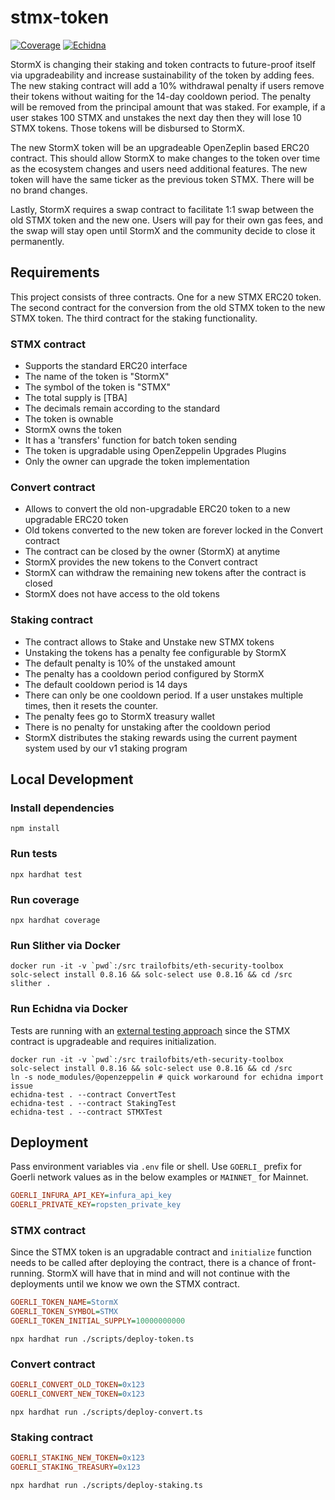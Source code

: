 # stmx-token

[![Coverage](https://github.com/stormxio/stmx-token/actions/workflows/Coverage.yml/badge.svg)](https://github.com/stormxio/stmx-token/actions/workflows/Coverage.yml)
[![Echidna](https://github.com/stormxio/stmx-token/actions/workflows/Echidna.yml/badge.svg)](https://github.com/stormxio/stmx-token/actions/workflows/Echidna.yml)

StormX is changing their staking and token contracts to future-proof itself via upgradeability and increase sustainability of the token by adding fees. The new staking contract will add a 10% withdrawal penalty if users remove their tokens without waiting for the 14-day cooldown period. The penalty will be removed from the principal amount that was staked. For example, if a user stakes 100 STMX and unstakes the next day then they will lose 10 STMX tokens. Those tokens will be disbursed to StormX.

The new StormX token will be an upgradeable OpenZeplin based ERC20 contract. This should allow StormX to make changes to the token over time as the ecosystem changes and users need additional features. The new token will have the same ticker as the previous token STMX. There will be no brand changes.

Lastly, StormX requires a swap contract to facilitate 1:1 swap between the old STMX token and the new one. Users will pay for their own gas fees, and the swap will stay open until StormX and the community decide to close it permanently.

## Requirements

This project consists of three contracts. One for a new STMX ERC20 token. The second contract for the conversion from the old STMX token to the new STMX token. The third contract for the staking functionality.

### STMX contract

- Supports the standard ERC20 interface
- The name of the token is "StormX"
- The symbol of the token is "STMX"
- The total supply is [TBA]
- The decimals remain according to the standard
- The token is ownable
- StormX owns the token
- It has a 'transfers' function for batch token sending
- The token is upgradable using OpenZeppelin Upgrades Plugins
- Only the owner can upgrade the token implementation

### Convert contract

- Allows to convert the old non-upgradable ERC20 token to a new upgradable ERC20 token
- Old tokens converted to the new token are forever locked in the Convert contract
- The contract can be closed by the owner (StormX) at anytime
- StormX provides the new tokens to the Convert contract
- StormX can withdraw the remaining new tokens after the contract is closed
- StormX does not have access to the old tokens

### Staking contract

- The contract allows to Stake and Unstake new STMX tokens
- Unstaking the tokens has a penalty fee configurable by StormX
- The default penalty is 10% of the unstaked amount
- The penalty has a cooldown period configured by StormX
- The default cooldown period is 14 days
- There can only be one cooldown period. If a user unstakes multiple times, then it resets the counter.
- The penalty fees go to StormX treasury wallet
- There is no penalty for unstaking after the cooldown period 
- StormX distributes the staking rewards using the current payment system used by our v1 staking program

## Local Development

### Install dependencies

```
npm install
```

### Run tests

```
npx hardhat test
```

### Run coverage

```
npx hardhat coverage
```

### Run Slither via Docker

```
docker run -it -v `pwd`:/src trailofbits/eth-security-toolbox
solc-select install 0.8.16 && solc-select use 0.8.16 && cd /src
slither .
```

### Run Echidna via Docker

Tests are running with an [external testing approach](https://github.com/crytic/building-secure-contracts/blob/master/program-analysis/echidna/common-testing-approaches.md#external-testing) since the STMX contract is upgradeable and requires initialization.

```
docker run -it -v `pwd`:/src trailofbits/eth-security-toolbox
solc-select install 0.8.16 && solc-select use 0.8.16 && cd /src
ln -s node_modules/@openzeppelin # quick workaround for echidna import issue
echidna-test . --contract ConvertTest
echidna-test . --contract StakingTest
echidna-test . --contract STMXTest
```

## Deployment

Pass environment variables via `.env` file or shell. Use `GOERLI_` prefix for Goerli network values as in the below examples or `MAINNET_` for Mainnet.

```ini
GOERLI_INFURA_API_KEY=infura_api_key
GOERLI_PRIVATE_KEY=ropsten_private_key
```

### STMX contract

Since the STMX token is an upgradable contract and `initialize` function needs to be called after deploying the contract, there is a chance of front-running. StormX will have that in mind and will not continue with the deployments until we know we own the STMX contract.

```ini
GOERLI_TOKEN_NAME=StormX
GOERLI_TOKEN_SYMBOL=STMX
GOERLI_TOKEN_INITIAL_SUPPLY=10000000000
```

```
npx hardhat run ./scripts/deploy-token.ts
```

### Convert contract

```ini
GOERLI_CONVERT_OLD_TOKEN=0x123
GOERLI_CONVERT_NEW_TOKEN=0x123
```

```
npx hardhat run ./scripts/deploy-convert.ts
```

### Staking contract

```ini
GOERLI_STAKING_NEW_TOKEN=0x123
GOERLI_STAKING_TREASURY=0x123
```

```
npx hardhat run ./scripts/deploy-staking.ts
```

